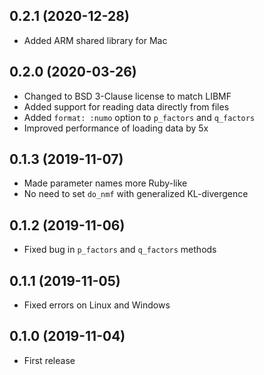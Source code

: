 ## 0.2.1 (2020-12-28)

- Added ARM shared library for Mac

## 0.2.0 (2020-03-26)

- Changed to BSD 3-Clause license to match LIBMF
- Added support for reading data directly from files
- Added `format: :numo` option to `p_factors` and `q_factors`
- Improved performance of loading data by 5x

## 0.1.3 (2019-11-07)

- Made parameter names more Ruby-like
- No need to set `do_nmf` with generalized KL-divergence

## 0.1.2 (2019-11-06)

- Fixed bug in `p_factors` and `q_factors` methods

## 0.1.1 (2019-11-05)

- Fixed errors on Linux and Windows

## 0.1.0 (2019-11-04)

- First release
